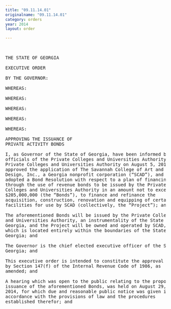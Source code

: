 ```yaml
---
title: "09.11.14.01"
originalname: "09.11.14.01"
category: orders
year: 2014
layout: order

---
```

<pre>
 

THE STATE OF GEORGIA

EXECUTIVE ORDER

BY THE GOVERNOR:

WHEREAS:

WHEREAS:

WHEREAS:

WHEREAS:

WHEREAS:

APPROVING THE ISSUANCE OF
PRIVATE ACTIVITY BONDS

I, as Governor of the State of Georgia, have been informed by
officials of the Private Colleges and Universities Authority that the
Private Colleges and Universities Authority on August 5, 2014,
approved the application of The Savannah College of Art and
Design, Inc., a Georgia nonprofit corporation (“SCAD”), and
adopted a Bond Resolution with respect to a plan of financing
through the use of revenue bonds to be issued by the Private
Colleges and Universities Authority in an amount not to exceed
$205,000,000 (the “Bonds”), to finance and refinance the
acquisition, construction, renovation and equipping of certain
facilities for use by SCAD (collectively, the “Project”); and

The aforementioned Bonds will be issued by the Private Colleges
and Universities Authority, an instrumentality of the State of
Georgia, and the Project will be owned and operated by SCAD,
which is located entirely within the boundaries of the State of
Georgia; and

The Governor is the chief elected executive officer of the State of
Georgia; and

This executive order is intended to constitute the approval required
by Section 147(f) of the Internal Revenue Code of 1986, as
amended; and

A hearing which was open to the public relating to the proposed
issuance of the aforementioned Bonds, was held on August 29,
2014, for which due and reasonable public notice was given in
accordance with the provisions of law and the procedures
established therefor; and

</pre>
